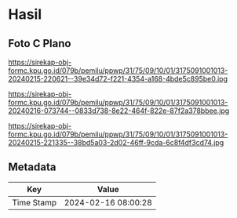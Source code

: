 # Hasil

## Foto C Plano

https://sirekap-obj-formc.kpu.go.id/079b/pemilu/ppwp/31/75/09/10/01/3175091001013-20240215-220621--39e34d72-f221-4354-a168-4bde5c895be0.jpg

https://sirekap-obj-formc.kpu.go.id/079b/pemilu/ppwp/31/75/09/10/01/3175091001013-20240216-073744--0833d738-8e22-464f-822e-87f2a378bbee.jpg

https://sirekap-obj-formc.kpu.go.id/079b/pemilu/ppwp/31/75/09/10/01/3175091001013-20240215-221335--38bd5a03-2d02-46ff-9cda-6c8f4df3cd74.jpg


## Metadata

| Key        | Value               |
| ---------- | ------------------- |
| Time Stamp | 2024-02-16 08:00:28 |



